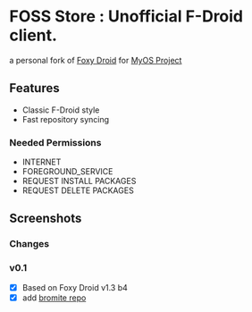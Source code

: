# FOSS Store : Unofficial F-Droid client.
a personal fork of [Foxy Droid](https://github.com/kitsunyan/foxy-droid) for [MyOS Project](https://github.com/MyOS-Android)

## Features
  - Classic F-Droid style
  - Fast repository syncing

### Needed Permissions
  - INTERNET
  - FOREGROUND_SERVICE
  - REQUEST INSTALL PACKAGES
  - REQUEST DELETE PACKAGES

## Screenshots

### Changes
### v0.1
  - [X] Based on Foxy Droid v1.3 b4
  - [X] add [bromite repo](https://www.bromite.org/fdroid)
